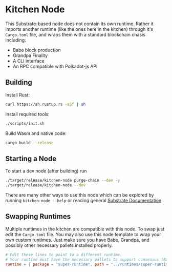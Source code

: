 # Kitchen Node

This Substrate-based node does not contain its own runtime. Rather it imports another runtime (like
the ones here in the kitchen) through it's `Cargo.toml` file, and wraps them with a standard
blockchain chasis including:

-   Babe block production
-   Grandpa Finality
-   A CLI interface
-   An RPC compatible with Polkadot-js API

## Building

Install Rust:

```bash
curl https://sh.rustup.rs -sSf | sh
```

Install required tools:

```bash
./scripts/init.sh
```

Build Wasm and native code:

```bash
cargo build --release
```

## Starting a Node

To start a dev node (after building) run

```bash
./target/release/kitchen-node purge-chain --dev -y
./target/release/kitchen-node --dev
```

There are many other ways to use this node which can be explored by running `kitchen-node --help` or
reading general [Substrate Documentation](https://substrate.dev/).

## Swapping Runtimes

Multiple runtimes in the kitchen are compatible with this node. To swap just edit the `Cargo.toml`
file. You may also use this node template to wrap your own custom runtimes. Just make sure you have
Babe, Grandpa, and possibly other necessary pallets installed properly.

```toml
# Edit these lines to point to a different runtime.
# Your runtime must have the necessary pallets to support consensus (Babe, Grandpa, etc)
runtime = { package = "super-runtime", path = "../runtimes/super-runtime" }
```
